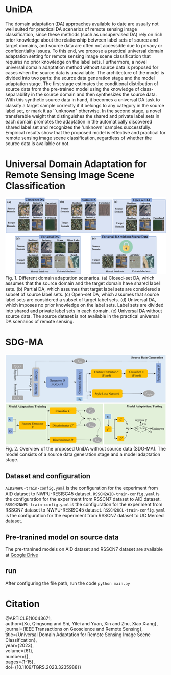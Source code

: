 # UniDA
The domain adaptation (DA) approaches available to date are usually not well suited for practical DA scenarios of remote sensing image classification, since these methods (such as unsupervised DA) rely on rich prior knowledge about the relationship between label sets of source and target domains, and source data are often not accessible  due to privacy or confidentiality issues. To this end, we propose a practical universal domain adaptation setting for remote sensing image scene classification that requires no prior knowledge on the label sets. Furthermore,  a novel universal domain adaptation method without source data is proposed for cases when the source data is unavailable. The architecture of the model is divided into two parts: the source data generation stage and the model adaptation stage. The first stage estimates the conditional distribution of source data from the pre-trained model using the knowledge of class-separability in the source domain and then synthesizes the source data. With this synthetic source data in hand, it becomes a universal DA task to classify a target sample correctly if it belongs to any category in the source label set, or mark it as ``unknown" otherwise. In the second stage, a novel transferable weight that distinguishes the shared and private label sets in each domain promotes the adaptation in the automatically discovered shared label set and recognizes the 'unknown' samples successfully. Empirical results show that the proposed model is effective and practical for remote sensing image scene classification, regardless of whether the source data is available or not.
# Universal Domain Adaptation for Remote Sensing Image Scene Classification
![Alt text](https://github.com/zhu-xlab/UniDA/blob/main/SGD-MA/image/fig1.jpg)
Fig. 1. Different domain adaptation scenarios. (a) Closed-set DA, which assumes that the source domain and the target domain have shared label sets. (b) Partial DA, which assumes that target label sets are considered a subset of source label sets. (c) Open-set DA, which assumes that source label sets are considered a subset of target label sets. (d) Universal DA, which imposes no prior knowledge on the label sets. Label sets are divided into shared and private label sets in each domain. (e) Universal DA without source data. The source dataset is not available in the practical universal DA scenarios of remote sensing.
# SDG-MA
![Alt text](https://github.com/zhu-xlab/UniDA/blob/main/SGD-MA/image/fig22.jpg)
Fig. 2. Overview of the proposed UniDA without source data (SDG-MA). The model consists of a source data generation stage and a model adaptation stage.
## Dataset and configuration
`AID2NWPU-train-config.yaml` is the configuration for the experiment from AID dataset to NWPU-RESISC45 dataset.
`RSSCN2AID-train-config.yaml` is the configuration for the experiment from RSSCN7 dataset to AID dataset.
`RSSCN2NWPU-train-config.yaml` is the configuration for the experiment from RSSCN7 dataset to NWPU-RESISC45 dataset.
`RSSCN2UCL-train-config.yaml` is the configuration for the experiment from RSSCN7 dataset to UC Merced dataset.
## Pre-tranined model on source data
The pre-tranined models on AID dataset and RSSCN7 dataset are available at [Google Drive](https://drive.google.com/drive/folders/1C6sauYyc0Z4ABWSb6jwKbMsX1LBrpnX_?usp=share_link)
## run
After configuring the file path, run the code `python main.py`
# Citation
@ARTICLE{10043671,  
  author={Xu, Qingsong and Shi, Yilei and Yuan, Xin and Zhu, Xiao Xiang},  
  journal={IEEE Transactions on Geoscience and Remote Sensing},   
  title={Universal Domain Adaptation for Remote Sensing Image Scene Classification},   
  year={2023},  
  volume={61},  
  number={},  
  pages={1-15},  
  doi={10.1109/TGRS.2023.3235988}}  

